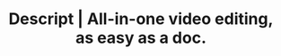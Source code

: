 ---
name: descript
host: descript.com
origin: https://descript.com
pathname: /
search: ''
href: https://descript.com/
title: Descript | All-in-one video editing, as easy as a doc.
ogTitle: Descript | All-in-one video editing, as easy as a doc.
twitterTitle: Descript | All-in-one video editing, as easy as a doc.
description: >-
  There are simple video editors & there are powerful ones. Only Descript is
  both & it features magical AI, so you can skip the hard part of editing. Get
  started for free.
ogDescription: >-
  There are simple video editors & there are powerful ones. Only Descript is
  both & it features magical AI, so you can skip the hard part of editing. Get
  started for free.
image: >-
  https://assets-global.website-files.com/5d761d627a6dfa6a5b28ab12/63769fa40123c0578ff42ca2_DescriptHero%20(1).png
ogImage: >-
  https://assets-global.website-files.com/5d761d627a6dfa6a5b28ab12/63769fa40123c0578ff42ca2_DescriptHero%20(1).png
twitterImage: >-
  https://assets-global.website-files.com/5d761d627a6dfa6a5b28ab12/63769fa40123c0578ff42ca2_DescriptHero%20(1).png
keywords: ''

---